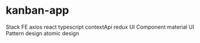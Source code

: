 # kanban-app
Stack
FE
  axios
  react typescript
  contextApi
  redux
UI Component
  material UI
Pattern design
  atomic design
  

